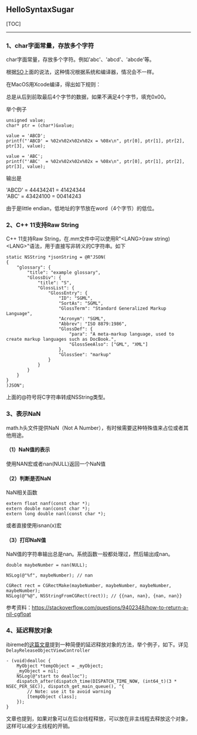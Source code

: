 ## HelloSyntaxSugar

[TOC]

---

### 1、char字面常量，存放多个字符

char字面常量，存放多个字符。例如'abc'、'abcd'、'abcde'等。

根据[SO](https://stackoverflow.com/questions/6944730/multiple-characters-in-a-character-constant)上面的说法，这种情况根据系统和编译器，情况会不一样。

在MacOS用Xcode编译，得出如下规则：

总是从后到前取最后4个字节的数据，如果不满足4个字节，填充0x00。

举个例子

```
unsigned value;
char* ptr = (char*)&value;

value = 'ABCD';
printf("'ABCD' = %02x%02x%02x%02x = %08x\n", ptr[0], ptr[1], ptr[2], ptr[3], value);
    
value = 'ABC';
printf("'ABC'  = %02x%02x%02x%02x = %08x\n", ptr[0], ptr[1], ptr[2], ptr[3], value);
```

输出是

'ABCD' = 44434241 = 41424344    
'ABC'  = 43424100 = 00414243

由于是little endian，低地址的字节放在word（4个字节）的低位。


### 2、C++ 11支持Raw String

C++ 11支持Raw String，在.mm文件中可以使用R"\<LANG\>(raw string)\<LANG\>"语法，用于直接写非转义的C字符串。如下

```
static NSString *jsonString = @R"JSON(
{
    "glossary": {
        "title": "example glossary",
        "GlossDiv": {
            "title": "S",
            "GlossList": {
                "GlossEntry": {
                    "ID": "SGML",
                    "SortAs": "SGML",
                    "GlossTerm": "Standard Generalized Markup Language",
                    "Acronym": "SGML",
                    "Abbrev": "ISO 8879:1986",
                    "GlossDef": {
                        "para": "A meta-markup language, used to create markup languages such as DocBook.",
                        "GlossSeeAlso": ["GML", "XML"]
                    },
                    "GlossSee": "markup"
                }
            }
        }
    }
}
)JSON";
```

上面的@符号将C字符串转成NSString类型。

### 3、表示NaN

math.h头文件提供NaN（Not A Number），有时候需要这种特殊值来占位或者其他用途。

#### （1）NaN值的表示

使用NAN宏或者nan(NULL)返回一个NaN值

#### （2）判断是否NaN

NaN相关函数

```
extern float nanf(const char *);
extern double nan(const char *);
extern long double nanl(const char *);
```

或者直接使用isnan(x)宏

#### （3）打印NaN值

NaN值的字符串输出总是nan。系统函数一般都处理过，然后输出成nan。

```
double maybeNumber = nan(NULL);
    
NSLog(@"%f", maybeNumber); // nan

CGRect rect = CGRectMake(maybeNumber, maybeNumber, maybeNumber, maybeNumber);
NSLog(@"%@", NSStringFromCGRect(rect)); // {{nan, nan}, {nan, nan}}
```
>
参考资料：https://stackoverflow.com/questions/9402348/how-to-return-a-nil-cgfloat



### 4、延迟释放对象

ibireme的[这篇文章](https://blog.ibireme.com/2015/11/12/smooth_user_interfaces_for_ios/)提到一种简便的延迟释放对象的方法，举个例子，如下。详见`DelayReleaseObjectViewController`

```
- (void)dealloc {
    MyObject *tempObject = _myObject;
    _myObject = nil;
    NSLog(@"start to dealloc");
    dispatch_after(dispatch_time(DISPATCH_TIME_NOW, (int64_t)(3 * NSEC_PER_SEC)), dispatch_get_main_queue(), ^{
        // Note: use it to avoid warning
        [tempObject class];
    });
}
```

文章也提到，如果对象可以在后台线程释放，可以放在非主线程去释放这个对象，这样可以减少主线程的开销。



